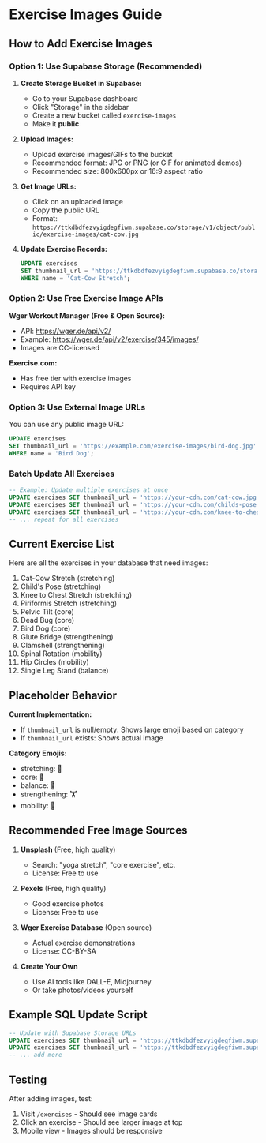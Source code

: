 # Exercise Images Guide

## How to Add Exercise Images

### Option 1: Use Supabase Storage (Recommended)

1. **Create Storage Bucket in Supabase:**
   - Go to your Supabase dashboard
   - Click "Storage" in the sidebar
   - Create a new bucket called `exercise-images`
   - Make it **public**

2. **Upload Images:**
   - Upload exercise images/GIFs to the bucket
   - Recommended format: JPG or PNG (or GIF for animated demos)
   - Recommended size: 800x600px or 16:9 aspect ratio

3. **Get Image URLs:**
   - Click on an uploaded image
   - Copy the public URL
   - Format: `https://ttkdbdfezvyigdegfiwm.supabase.co/storage/v1/object/public/exercise-images/cat-cow.jpg`

4. **Update Exercise Records:**
   ```sql
   UPDATE exercises 
   SET thumbnail_url = 'https://ttkdbdfezvyigdegfiwm.supabase.co/storage/v1/object/public/exercise-images/cat-cow.jpg'
   WHERE name = 'Cat-Cow Stretch';
   ```

### Option 2: Use Free Exercise Image APIs

**Wger Workout Manager (Free & Open Source):**
- API: https://wger.de/api/v2/
- Example: https://wger.de/api/v2/exercise/345/images/
- Images are CC-licensed

**Exercise.com:**
- Has free tier with exercise images
- Requires API key

### Option 3: Use External Image URLs

You can use any public image URL:

```sql
UPDATE exercises 
SET thumbnail_url = 'https://example.com/exercise-images/bird-dog.jpg'
WHERE name = 'Bird Dog';
```

### Batch Update All Exercises

```sql
-- Example: Update multiple exercises at once
UPDATE exercises SET thumbnail_url = 'https://your-cdn.com/cat-cow.jpg' WHERE name = 'Cat-Cow Stretch';
UPDATE exercises SET thumbnail_url = 'https://your-cdn.com/childs-pose.jpg' WHERE name = 'Child''s Pose';
UPDATE exercises SET thumbnail_url = 'https://your-cdn.com/knee-to-chest.jpg' WHERE name = 'Knee to Chest Stretch';
-- ... repeat for all exercises
```

## Current Exercise List

Here are all the exercises in your database that need images:

1. Cat-Cow Stretch (stretching)
2. Child's Pose (stretching)
3. Knee to Chest Stretch (stretching)
4. Piriformis Stretch (stretching)
5. Pelvic Tilt (core)
6. Dead Bug (core)
7. Bird Dog (core)
8. Glute Bridge (strengthening)
9. Clamshell (strengthening)
10. Spinal Rotation (mobility)
11. Hip Circles (mobility)
12. Single Leg Stand (balance)

## Placeholder Behavior

**Current Implementation:**
- If `thumbnail_url` is null/empty: Shows large emoji based on category
- If `thumbnail_url` exists: Shows actual image

**Category Emojis:**
- stretching: 🧘
- core: 💪
- balance: 🤸
- strengthening: 🏋️
- mobility: 🔄

## Recommended Free Image Sources

1. **Unsplash** (Free, high quality)
   - Search: "yoga stretch", "core exercise", etc.
   - License: Free to use

2. **Pexels** (Free, high quality)
   - Good exercise photos
   - License: Free to use

3. **Wger Exercise Database** (Open source)
   - Actual exercise demonstrations
   - License: CC-BY-SA

4. **Create Your Own**
   - Use AI tools like DALL-E, Midjourney
   - Or take photos/videos yourself

## Example SQL Update Script

```sql
-- Update with Supabase Storage URLs
UPDATE exercises SET thumbnail_url = 'https://ttkdbdfezvyigdegfiwm.supabase.co/storage/v1/object/public/exercise-images/cat-cow.jpg' WHERE id = 'edcd5e05-14c3-4530-9a8e-886cf6eb110d';
UPDATE exercises SET thumbnail_url = 'https://ttkdbdfezvyigdegfiwm.supabase.co/storage/v1/object/public/exercise-images/childs-pose.jpg' WHERE id = '8324b632-17c9-4d34-a628-4f93551e3a82';
-- ... add more
```

## Testing

After adding images, test:
1. Visit `/exercises` - Should see image cards
2. Click an exercise - Should see larger image at top
3. Mobile view - Images should be responsive